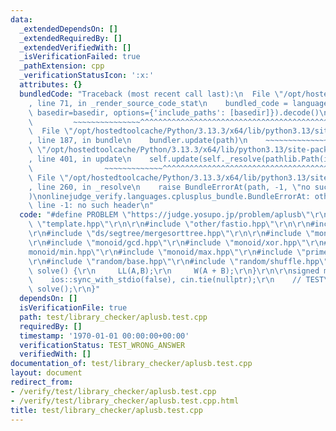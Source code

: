 ```yaml
---
data:
  _extendedDependsOn: []
  _extendedRequiredBy: []
  _extendedVerifiedWith: []
  _isVerificationFailed: true
  _pathExtension: cpp
  _verificationStatusIcon: ':x:'
  attributes: {}
  bundledCode: "Traceback (most recent call last):\n  File \"/opt/hostedtoolcache/Python/3.13.3/x64/lib/python3.13/site-packages/onlinejudge_verify/documentation/build.py\"\
    , line 71, in _render_source_code_stat\n    bundled_code = language.bundle(stat.path,\
    \ basedir=basedir, options={'include_paths': [basedir]}).decode()\n          \
    \         ~~~~~~~~~~~~~~~^^^^^^^^^^^^^^^^^^^^^^^^^^^^^^^^^^^^^^^^^^^^^^^^^^^^^^^^^^^^^^^^^^\n\
    \  File \"/opt/hostedtoolcache/Python/3.13.3/x64/lib/python3.13/site-packages/onlinejudge_verify/languages/cplusplus.py\"\
    , line 187, in bundle\n    bundler.update(path)\n    ~~~~~~~~~~~~~~^^^^^^\n  File\
    \ \"/opt/hostedtoolcache/Python/3.13.3/x64/lib/python3.13/site-packages/onlinejudge_verify/languages/cplusplus_bundle.py\"\
    , line 401, in update\n    self.update(self._resolve(pathlib.Path(included), included_from=path))\n\
    \                ~~~~~~~~~~~~~^^^^^^^^^^^^^^^^^^^^^^^^^^^^^^^^^^^^^^^^^^^^\n \
    \ File \"/opt/hostedtoolcache/Python/3.13.3/x64/lib/python3.13/site-packages/onlinejudge_verify/languages/cplusplus_bundle.py\"\
    , line 260, in _resolve\n    raise BundleErrorAt(path, -1, \"no such header\"\
    )\nonlinejudge_verify.languages.cplusplus_bundle.BundleErrorAt: other/fastio.hpp:\
    \ line -1: no such header\n"
  code: "#define PROBLEM \"https://judge.yosupo.jp/problem/aplusb\"\r\n\r\n#include\
    \ \"template.hpp\"\r\n\r\n#include \"other/fastio.hpp\"\r\n\r\n#include \"ds/fenwick/fenwick.hpp\"\
    \r\n#include \"ds/segtree/mergesorttree.hpp\"\r\n\r\n#include \"monoid/add.hpp\"\
    \r\n#include \"monoid/gcd.hpp\"\r\n#include \"monoid/xor.hpp\"\r\n#include \"\
    monoid/min.hpp\"\r\n#include \"monoid/max.hpp\"\r\n#include \"prime/miller.hpp\"\
    \r\n#include \"random/base.hpp\"\r\n#include \"random/shuffle.hpp\"\r\n\r\nvoid\
    \ solve() {\r\n     LL(A,B);\r\n     W(A + B);\r\n}\r\n\r\nsigned main() {\r\n\
    \    ios::sync_with_stdio(false), cin.tie(nullptr);\r\n    // TEST\r\n\r\n   \
    \ solve();\r\n}"
  dependsOn: []
  isVerificationFile: true
  path: test/library_checker/aplusb.test.cpp
  requiredBy: []
  timestamp: '1970-01-01 00:00:00+00:00'
  verificationStatus: TEST_WRONG_ANSWER
  verifiedWith: []
documentation_of: test/library_checker/aplusb.test.cpp
layout: document
redirect_from:
- /verify/test/library_checker/aplusb.test.cpp
- /verify/test/library_checker/aplusb.test.cpp.html
title: test/library_checker/aplusb.test.cpp
---
```

